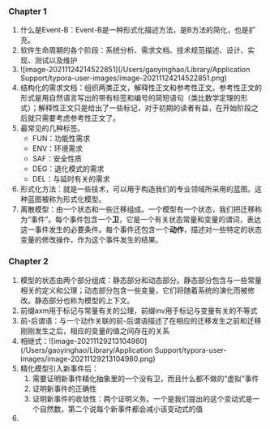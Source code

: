 ### Chapter 1

1. 什么是Event-B：Event-B是一种形式化描述方法，是B方法的简化，也是扩充。
2. 软件生命周期的各个阶段：系统分析、需求文档、技术规范描述、设计、实现、测试以及维护
3. ![image-20211124214522851](/Users/gaoyinghao/Library/Application Support/typora-user-images/image-20211124214522851.png)
4. 结构化的需求文档：组织两类正文，解释性正文和参考性正文。参考性正文的形式是用自然语言写出的带有标签和编号的简短语句（类比数学定理的形式）；解释性正文只是给出了一些标记，对于初期的读者有益，在开始阶段之后就只需要考虑参考性正文了。
5. 最常见的几种标签。
   - FUN：功能性需求
   - ENV：环境需求
   - SAF：安全性质
   - DEG：退化模式的需求
   - DEL：与延时有关的需求
6. 形式化方法：就是一些技术，可以用于构造我们的专业领域所采用的蓝图。这种蓝图被称为形式化模型。
6. 离散模型：由一个状态和一些迁移组成。一个模型有一个状态，我们把迁移称为“事件”。每个事件包含一个**卫**，它是一个有关状态常量和变量的谓词，表达这一事件发生的必要条件。每个事件还包含一个**动作**，描述对一些特定的状态变量的修改操作，作为这个事件发生的结果。

### Chapter 2

1. 模型的状态由两个部分组成：静态部分和动态部分。静态部分包含与一些常量相关的定义和公理；动态部分包含一些变量，它们将随着系统的演化而被修改。静态部分也称为模型的上下文。
2. 前缀axm用于标记与常量有关的公理，前缀inv用于标记与变量有关的不等式
3. 前-后谓语：与一个动作关联的前-后谓语描述了在相应的迁移发生之前和迁移刚刚发生之后，相应的变量的值之间存在的关系
3. 相继式：![image-20211129213104980](/Users/gaoyinghao/Library/Application Support/typora-user-images/image-20211129213104980.png)
5. 精化模型引入新事件后：
   1. 需要证明新事件精化抽象里的一个没有卫，而且什么都不做的“虚拟”事件
   2. 证明新事件的正确性
   3. 证明新事件的收敛性：两个证明义务。一个是我们提出的这个变动式是一个自然数，第二个说每个新事件都会减小该变动式的值
6. 
